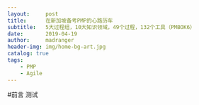 ```yaml
---
layout:     post
title:      在新加坡备考PMP的心路历车
subtitle:   5大过程组，10大知识领域，49个过程，132个工具（PMBOK6）
date:       2019-04-19
author:     madranger
header-img: img/home-bg-art.jpg
catalog: true
tags:
    - PMP
    - Agile
---
```


#前言
测试